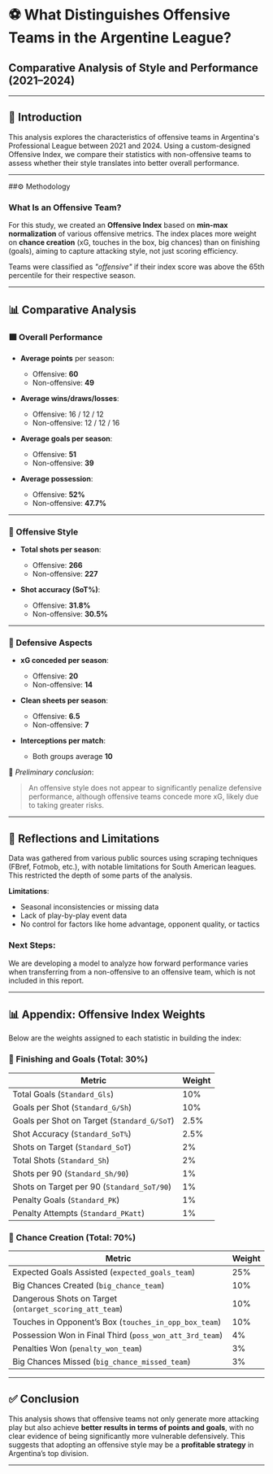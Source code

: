 # ⚽ What Distinguishes Offensive Teams in the Argentine League?
## Comparative Analysis of Style and Performance (2021–2024)

---

## 📌 Introduction

This analysis explores the characteristics of offensive teams in Argentina's Professional League between 2021 and 2024. Using a custom-designed Offensive Index, we compare their statistics with non-offensive teams to assess whether their style translates into better overall performance.

---

##⚙️ Methodology

### What Is an Offensive Team?

For this study, we created an **Offensive Index** based on **min-max normalization** of various offensive metrics. The index places more weight on **chance creation** (xG, touches in the box, big chances) than on finishing (goals), aiming to capture attacking style, not just scoring efficiency.

Teams were classified as *"offensive"* if their index score was above the 65th percentile for their respective season.

---

## 📊 Comparative Analysis

### 🟩 Overall Performance

- **Average points** per season:
  - Offensive: **60**
  - Non-offensive: **49**

- **Average wins/draws/losses**:
  - Offensive: 16 / 12 / 12
  - Non-offensive: 12 / 12 / 16

- **Average goals per season**:
  - Offensive: **51**
  - Non-offensive: **39**

- **Average possession**:
  - Offensive: **52%**
  - Non-offensive: **47.7%**

---

### 🔵 Offensive Style

- **Total shots per season**:
  - Offensive: **266**
  - Non-offensive: **227**

- **Shot accuracy (SoT%)**:
  - Offensive: **31.8%**
  - Non-offensive: **30.5%**

---

### 🔴 Defensive Aspects

- **xG conceded per season**:
  - Offensive: **20**
  - Non-offensive: **14**

- **Clean sheets per season**:
  - Offensive: **6.5**
  - Non-offensive: **7**

- **Interceptions per match**:
  - Both groups average **10**

📌 *Preliminary conclusion*:
> An offensive style does not appear to significantly penalize defensive performance, although offensive teams concede more xG, likely due to taking greater risks.

---

## 🧠 Reflections and Limitations

Data was gathered from various public sources using scraping techniques (FBref, Fotmob, etc.), with notable limitations for South American leagues. This restricted the depth of some parts of the analysis.

**Limitations**:
- Seasonal inconsistencies or missing data
- Lack of play-by-play event data
- No control for factors like home advantage, opponent quality, or tactics

### Next Steps:
We are developing a model to analyze how forward performance varies when transferring from a non-offensive to an offensive team, which is not included in this report.

---

## 📊 Appendix: Offensive Index Weights

Below are the weights assigned to each statistic in building the index:

### 🔹 Finishing and Goals (Total: 30%)
| Metric                                | Weight |
|---------------------------------------|--------|
| Total Goals (`Standard_Gls`)          | 10%    |
| Goals per Shot (`Standard_G/Sh`)      | 10%    |
| Goals per Shot on Target (`Standard_G/SoT`) | 2.5%  |
| Shot Accuracy (`Standard_SoT%`)       | 2.5%   |
| Shots on Target (`Standard_SoT`)      | 2%     |
| Total Shots (`Standard_Sh`)           | 2%     |
| Shots per 90 (`Standard_Sh/90`)       | 1%     |
| Shots on Target per 90 (`Standard_SoT/90`) | 1%   |
| Penalty Goals (`Standard_PK`)         | 1%     |
| Penalty Attempts (`Standard_PKatt`)   | 1%     |

### 🔹 Chance Creation (Total: 70%)
| Metric                                            | Weight |
|---------------------------------------------------|--------|
| Expected Goals Assisted (`expected_goals_team`)   | 25%    |
| Big Chances Created (`big_chance_team`)           | 10%    |
| Dangerous Shots on Target (`ontarget_scoring_att_team`) | 10% |
| Touches in Opponent’s Box (`touches_in_opp_box_team`) | 10% |
| Possession Won in Final Third (`poss_won_att_3rd_team`) | 4%  |
| Penalties Won (`penalty_won_team`)                | 3%     |
| Big Chances Missed (`big_chance_missed_team`)     | 3%     |

---

## ✅ Conclusion

This analysis shows that offensive teams not only generate more attacking play but also achieve **better results in terms of points and goals**, with no clear evidence of being significantly more vulnerable defensively. This suggests that adopting an offensive style may be a **profitable strategy** in Argentina’s top division.

---
